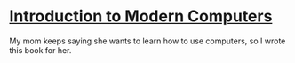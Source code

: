 # [Introduction to Modern Computers](https://github.com/typinghare/introduction_to_modern_computers)

My mom keeps saying she wants to learn how to use computers, so I wrote this book for her.
